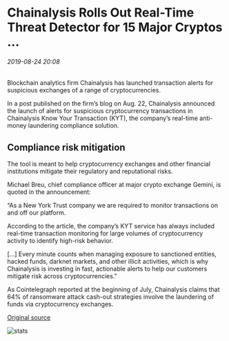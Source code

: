 # Chainalysis Rolls Out Real-Time Threat Detector for 15 Major Cryptos ...

###### 2019-08-24 20:08

Blockchain analytics firm Chainalysis has launched transaction alerts for suspicious exchanges of a range of cryptocurrencies.

In a post published on the firm’s blog on Aug. 22, Chainalysis announced the launch of alerts for suspicious cryptocurrency transactions in Chainalysis Know Your Transaction (KYT), the company’s real-time anti-money laundering compliance solution.

## Compliance risk mitigation

The tool is meant to help cryptocurrency exchanges and other financial institutions mitigate their regulatory and reputational risks.

Michael Breu, chief compliance officer at major crypto exchange Gemini, is quoted in the announcement:

“As a New York Trust company we are required to monitor transactions on and off our platform.

According to the article, the company’s KYT service has always included real-time transaction monitoring for large volumes of cryptocurrency activity to identify high-risk behavior.

\[...\] Every minute counts when managing exposure to sanctioned entities, hacked funds, darknet markets, and other illicit activities, which is why Chainalysis is investing in fast, actionable alerts to help our customers mitigate risk across cryptocurrencies."

As Cointelegraph reported at the beginning of July, Chainalysis claims that 64% of ransomware attack cash-out strategies involve the laundering of funds via cryptocurrency exchanges.

[Original source](https://cointelegraph.com/news/chainalysis-rolls-out-real-time-threat-detector-for-15-major-cryptos)

![stats](https://c.statcounter.com/11760860/0/a89fa40b/1/ "stats")